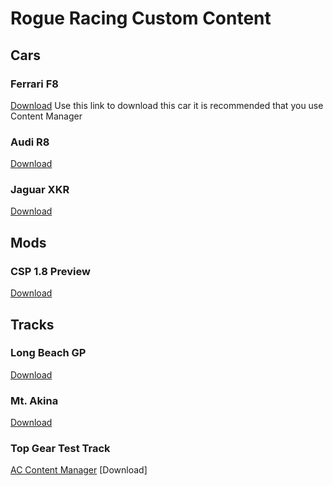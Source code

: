 # Rogue Racing Custom Content

## Cars

### Ferrari F8
[Download](content/rollovers_ferrari_f8_tributo.rar)
Use this link to download this car it is recommended that you use Content Manager

### Audi R8
[Download](https://mega.nz/file/UPYmTRjA#KQ5HWboz9FA2VbXnS00950i5m2fpiqIsptEWrg-wusE)

### Jaguar XKR
[Download](https://mega.nz/file/hXxBQSgL#KVVmrTVZtcg1Z5RxlE35Zs9U68XeO-I_6y43DxRuxiU)

## Mods
### CSP 1.8 Preview
[Download](content/csp.zip)

## Tracks
### Long Beach GP
[Download](https://mega.nz/file/ugRy3RDI#Q_hpKjfS1k_bPFmO5dMNDa91Fh6EXD0uQmjKf0IH4PU)

### Mt. Akina
[Download](https://drive.google.com/file/d/1QT7TpMaD4md6f4yQ0yLuOmodyNvI7k0o/view)

### Top Gear Test Track
[AC Content Manager](acmanager://install?url=https%3A%2F%2Ffiles.assettocorsaclub.com%2Ffile%2Facclub-files%2Fd4b240%2Ftopgear101.zip)
[Download]
